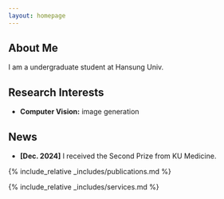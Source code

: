 ```yaml
---
layout: homepage
---
```


## About Me

I am a undergraduate student at Hansung Univ.

## Research Interests

- **Computer Vision:** image generation

## News

- **[Dec. 2024]** I received the Second Prize from KU Medicine.

{% include_relative _includes/publications.md %}

{% include_relative _includes/services.md %}
